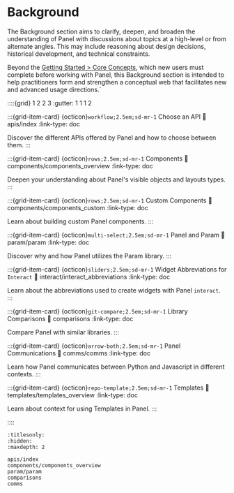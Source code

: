 # Background

The Background section aims to clarify, deepen, and broaden the understanding of Panel with discussions about topics at a high-level or from alternate angles. This may include reasoning about design decisions, historical development, and technical constraints.

Beyond the [Getting Started > Core Concepts](../getting_started/core_concepts.md), which new users must complete before working with Panel, this Background section is intended to help practitioners form and strengthen a conceptual web that facilitates new and advanced usage directions.`

::::{grid} 1 2 2 3
:gutter: 1 1 1 2

:::{grid-item-card} {octicon}`workflow;2.5em;sd-mr-1` Choose an API
:link: apis/index
:link-type: doc

Discover the different APIs offered by Panel and how to choose between them.
:::

:::{grid-item-card} {octicon}`rows;2.5em;sd-mr-1` Components
:link: components/components_overview
:link-type: doc

Deepen your understanding about Panel's visible objects and layouts types.
:::

:::{grid-item-card} {octicon}`rows;2.5em;sd-mr-1` Custom Components
:link: components/components_custom
:link-type: doc

Learn about building custom Panel components.
:::

:::{grid-item-card} {octicon}`multi-select;2.5em;sd-mr-1` Panel and Param
:link: param/param
:link-type: doc

Discover why and how Panel utilizes the Param library.
:::

:::{grid-item-card} {octicon}`sliders;2.5em;sd-mr-1` Widget Abbreviations for `Interact`
:link: interact/interact_abbreviations
:link-type: doc

Learn about the abbreviations used to create widgets with Panel `interact`.
:::

:::{grid-item-card} {octicon}`git-compare;2.5em;sd-mr-1` Library Comparisons
:link: comparisons
:link-type: doc

Compare Panel with similar libraries.
:::

:::{grid-item-card} {octicon}`arrow-both;2.5em;sd-mr-1` Panel Communications
:link: comms/comms
:link-type: doc

Learn how Panel communicates between Python and Javascript in different contexts.
:::

:::{grid-item-card} {octicon}`repo-template;2.5em;sd-mr-1` Templates
:link: templates/templates_overview
:link-type: doc

Learn about context for using Templates in Panel.
:::


::::


```{toctree}
:titlesonly:
:hidden:
:maxdepth: 2

apis/index
components/components_overview
param/param
comparisons
comms
```
